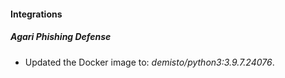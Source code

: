 #### Integrations
##### Agari Phishing Defense
- Updated the Docker image to: *demisto/python3:3.9.7.24076*.
